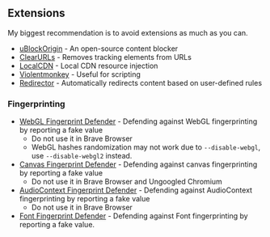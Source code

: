 ## Extensions
My biggest recommendation is to avoid extensions as much as you can.

* [uBlockOrigin](https://chrome.google.com/webstore/detail/ublock-origin/cjpalhdlnbpafiamejdnhcphjbkeiagm) - An open-source content blocker
* [ClearURLs](https://github.com/ClearURLs/Addon/releases) - Removes tracking elements from URLs
* [LocalCDN](https://chrome.google.com/webstore/detail/localcdn/njdfdhgcmkocbgbhcioffdbicglldapd) - Local CDN resource injection
* [Violentmonkey](https://chrome.google.com/webstore/detail/violentmonkey/jinjaccalgkegednnccohejagnlnfdag) - Useful for scripting
* [Redirector](https://chrome.google.com/webstore/detail/redirector/ocgpenflpmgnfapjedencafcfakcekcd) - Automatically redirects content based on user-defined rules

### Fingerprinting
* [WebGL Fingerprint Defender](https://chrome.google.com/webstore/detail/webgl-fingerprint-defende/olnbjpaejebpnokblkepbphhembdicik) - Defending against WebGL fingerprinting by reporting a fake value
	* Do not use it in Brave Browser
	* WebGL hashes randomization may not work due to `--disable-webgl`, use `--disable-webgl2` instead. 
* [Canvas Fingerprint Defender](https://chrome.google.com/webstore/detail/canvas-fingerprint-defend/lanfdkkpgfjfdikkncbnojekcppdebfp) - Defending against canvas fingerprinting by reporting a fake value
	* Do not use it in Brave Browser and Ungoogled Chromium
* [AudioContext Fingerprint Defender](https://chrome.google.com/webstore/detail/audiocontext-fingerprint/pcbjiidheaempljdefbdplebgdgpjcbe) - Defending against AudioContext fingerprinting by reporting a fake value
	* Do not use it in Brave Browser
* [Font Fingerprint Defender](https://chrome.google.com/webstore/detail/font-fingerprint-defender/fhkphphbadjkepgfljndicmgdlndmoke) - Defending against Font fingerprinting by reporting a fake value.

